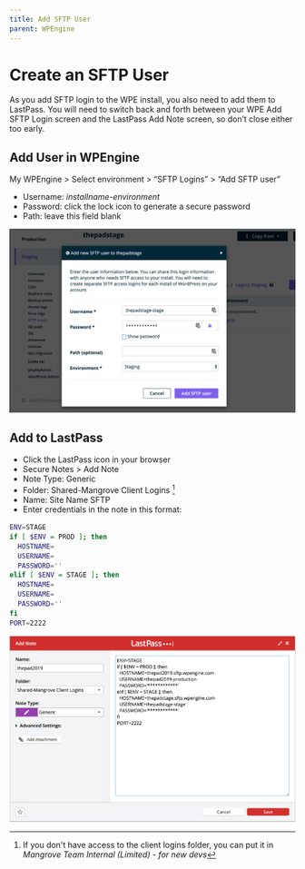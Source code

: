 ```yaml
---
title: Add SFTP User
parent: WPEngine
---
```


# Create an SFTP User
As you add SFTP login to the WPE install, you also need to add them to LastPass.  You will need to switch back and forth between your WPE Add SFTP Login screen and the LastPass Add Note screen, so don’t close either too early.


## Add User in WPEngine
My WPEngine > Select environment > “SFTP Logins” > “Add SFTP user”
* Username: _installname-environment_
* Password: click the lock icon to generate a secure password
* Path: leave this field blank

![Screenshot of adding an SFTP user.](wpe-add-sftp-user.png)

## Add to LastPass
* Click the LastPass icon in your browser
* Secure Notes > Add Note
* Note Type: Generic
* Folder: Shared-Mangrove Client Logins [^1]
* Name: Site Name SFTP
* Enter credentials in the note in this format:

```sh
ENV=STAGE
if [ $ENV = PROD ]; then
  HOSTNAME=
  USERNAME=
  PASSWORD=''
elif [ $ENV = STAGE ]; then
  HOSTNAME=
  USERNAME=
  PASSWORD=''
fi
PORT=2222
```

![Screenshot of how to add SFTP user in LastPass](lp-add-sftp-user.png)

[^1]: If you don't have access to the client logins folder, you can put it in _Mangrove Team Internal (Limited) - for new devs_
